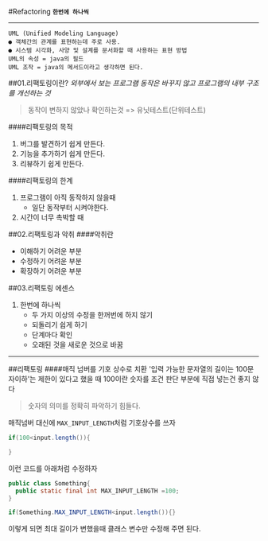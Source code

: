 #Refactoring
**``한번에 하나씩``**
- - -
```
UML (Unified Modeling Language)
● 객체간의 관계를 표현하는데 주로 사용.
● 시스템 시각화, 사양 및 설계를 문서화할 때 사용하는 표현 방법
UML의 속성 = java의 필드
UML 조작 = java의 메서드이라고 생각하면 된다.
```
##01.리팩토링이란?
*외부에서 보는 프로그램 동작은 바꾸지 않고 프로그램의 내부 구조를 개선하는 것*

>동작이 변하지 않았나 확인하는것 => 유닛테스트(단위테스트)

####리팩토링의 목적
1. 버그를 발견하기 쉽게 만든다.
2. 기능을 추가하기 쉽게 만든다.
3. 리뷰하기 쉽게 만든다.


####리팩토링의 한계
1. 프로그램이 아직 동작하지 않을때
    - 일단 동작부터 시켜야한다.
2. 시간이 너무 촉박할 때

##02.리팩토링과 악취
####악취란
+ 이해하기 어려운 부분
+ 수정하기 어려운 부분
+ 확장하기 어려운 부분

##03.리팩토링 에센스
1. 한번에 하나씩
    - 두 가지 이상의 수정을 한꺼번에 하지 않기
    - 되돌리기 쉽게 하기
    - 단계마다 확인
    - 오래된 것을 새로운 것으로 바꿈
- - -
##리팩토링
####매직 넘버를 기호 상수로 치환
'입력 가능한 문자열의 길이는 100문자이하'는 제한이 있다고 했을 때 100이란 숫자를 조건 판단 부분에 직접 넣는건 좋지 않다
>숫자의 의미를 정확히 파악하기 힘들다.

매직넘버 대신에 `MAX_INPUT_LENGTH`처럼 기호상수를 쓰자
```java
if(100<input.length()){

}
```
이런 코드를 아래처럼 수정하자
```java
public class Something{
  public static final int MAX_INPUT_LENGTH =100;
}

if(Something.MAX_INPUT_LENGTH<input.length()){}
```
이렇게 되면 최대 길이가 변했을때 클래스 변수만 수정해 주면 된다.
